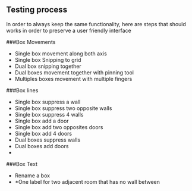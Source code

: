 ## Testing process
In order to always keep the same functionality, here are steps that should works in order to preserve a user friendly interface

###Box Movements
* Single box movement along both axis
* Single box Snipping to grid
* Dual box snipping together
* Dual boxes movement together with pinning tool
* Multiples boxes movement with multiple fingers

###Box lines
* Single box suppress a wall
* Single box suppress two opposite walls
* Single box suppress 4 walls
* Single box add a door
* Single box add two opposites doors
* Single box add 4 doors
* Dual boxes suppress walls
* Dual boxes add doors
* 
###Box Text
* Rename a box
* *One label for two adjacent room that has no wall between
